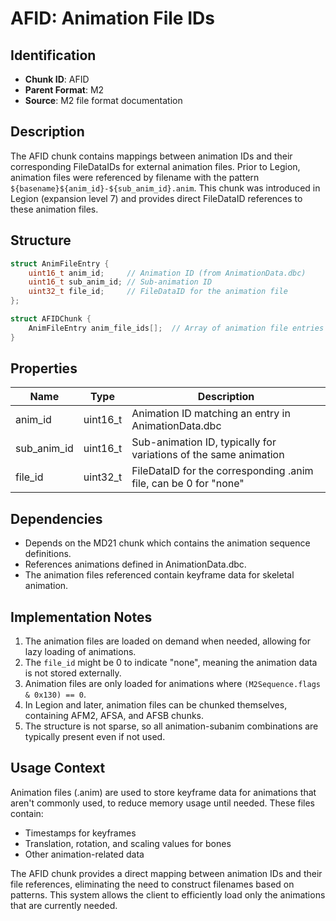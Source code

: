 # AFID: Animation File IDs

## Identification
- **Chunk ID**: AFID
- **Parent Format**: M2
- **Source**: M2 file format documentation

## Description
The AFID chunk contains mappings between animation IDs and their corresponding FileDataIDs for external animation files. Prior to Legion, animation files were referenced by filename with the pattern `${basename}${anim_id}-${sub_anim_id}.anim`. This chunk was introduced in Legion (expansion level 7) and provides direct FileDataID references to these animation files.

## Structure
```cpp
struct AnimFileEntry {
    uint16_t anim_id;     // Animation ID (from AnimationData.dbc)
    uint16_t sub_anim_id; // Sub-animation ID
    uint32_t file_id;     // FileDataID for the animation file
};

struct AFIDChunk {
    AnimFileEntry anim_file_ids[];  // Array of animation file entries
}
```

## Properties
| Name | Type | Description |
|------|------|-------------|
| anim_id | uint16_t | Animation ID matching an entry in AnimationData.dbc |
| sub_anim_id | uint16_t | Sub-animation ID, typically for variations of the same animation |
| file_id | uint32_t | FileDataID for the corresponding .anim file, can be 0 for "none" |

## Dependencies
- Depends on the MD21 chunk which contains the animation sequence definitions.
- References animations defined in AnimationData.dbc.
- The animation files referenced contain keyframe data for skeletal animation.

## Implementation Notes
1. The animation files are loaded on demand when needed, allowing for lazy loading of animations.
2. The `file_id` might be 0 to indicate "none", meaning the animation data is not stored externally.
3. Animation files are only loaded for animations where `(M2Sequence.flags & 0x130) == 0`.
4. In Legion and later, animation files can be chunked themselves, containing AFM2, AFSA, and AFSB chunks.
5. The structure is not sparse, so all animation-subanim combinations are typically present even if not used.

## Usage Context
Animation files (.anim) are used to store keyframe data for animations that aren't commonly used, to reduce memory usage until needed. These files contain:
- Timestamps for keyframes
- Translation, rotation, and scaling values for bones
- Other animation-related data

The AFID chunk provides a direct mapping between animation IDs and their file references, eliminating the need to construct filenames based on patterns. This system allows the client to efficiently load only the animations that are currently needed. 